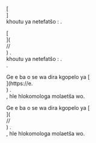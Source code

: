[<br host>]<br action>khoutu ya netefatšo : .<br code>

[<br host>](<br protocol>//<br host>) .<br action>khoutu ya netefatšo : .<br code>.

Ge e ba o se wa dira kgopelo ya [<br host>](https://e.<br host>) .<br action>, hle hlokomologa molaetša wo.

Ge e ba o se wa dira kgopelo ya [<br host>](<br protocol>//<br host>) .<br action>, hle hlokomologa molaetša wo.
